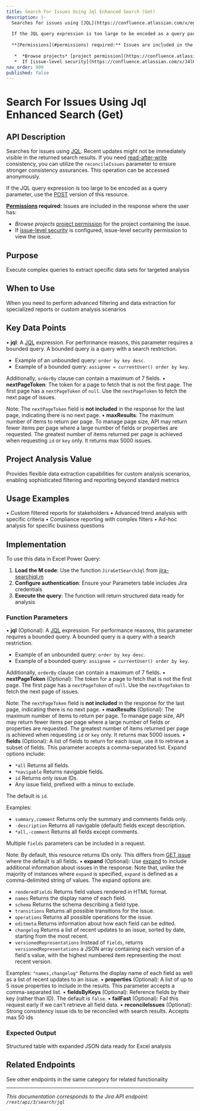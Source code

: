```yaml
---
title: Search For Issues Using Jql Enhanced Search (Get)
description: |-
  Searches for issues using [JQL](https://confluence.atlassian.com/x/egORLQ). Recent updates might not be immediately visible in the returned search results. If you need [read-after-write](https://developer.atlassian.com/cloud/jira/platform/search-and-reconcile/) consistency, you can utilize the `reconcileIssues` parameter to ensure stronger consistency assurances. This operation can be accessed anonymously.
  
  If the JQL query expression is too large to be encoded as a query parameter, use the [POST](#api-rest-api-3-search-post) version of this resource.
  
  **[Permissions](#permissions) required:** Issues are included in the response where the user has:
  
   *  *Browse projects* [project permission](https://confluence.atlassian.com/x/yodKLg) for the project containing the issue.
   *  If [issue-level security](https://confluence.atlassian.com/x/J4lKLg) is configured, issue-level security permission to view the issue.
nav_order: 999
published: false
---
```


# Search For Issues Using Jql Enhanced Search (Get)

## API Description
Searches for issues using [JQL](https://confluence.atlassian.com/x/egORLQ). Recent updates might not be immediately visible in the returned search results. If you need [read-after-write](https://developer.atlassian.com/cloud/jira/platform/search-and-reconcile/) consistency, you can utilize the `reconcileIssues` parameter to ensure stronger consistency assurances. This operation can be accessed anonymously.

If the JQL query expression is too large to be encoded as a query parameter, use the [POST](#api-rest-api-3-search-post) version of this resource.

**[Permissions](#permissions) required:** Issues are included in the response where the user has:

 *  *Browse projects* [project permission](https://confluence.atlassian.com/x/yodKLg) for the project containing the issue.
 *  If [issue-level security](https://confluence.atlassian.com/x/J4lKLg) is configured, issue-level security permission to view the issue.

## Purpose
Execute complex queries to extract specific data sets for targeted analysis

## When to Use
When you need to perform advanced filtering and data extraction for specialized reports or custom analysis scenarios

## Key Data Points
• **jql**: A [JQL](https://confluence.atlassian.com/x/egORLQ) expression. For performance reasons, this parameter requires a bounded query. A bounded query is a query with a search restriction.

 *  Example of an unbounded query: `order by key desc`.
 *  Example of a bounded query: `assignee = currentUser() order by key`.

Additionally, `orderBy` clause can contain a maximum of 7 fields.
• **nextPageToken**: The token for a page to fetch that is not the first page. The first page has a `nextPageToken` of `null`. Use the `nextPageToken` to fetch the next page of issues.

Note: The `nextPageToken` field is **not included** in the response for the last page, indicating there is no next page.
• **maxResults**: The maximum number of items to return per page. To manage page size, API may return fewer items per page where a large number of fields or properties are requested. The greatest number of items returned per page is achieved when requesting `id` or `key` only. It returns max 5000 issues.

## Project Analysis Value
Provides flexible data extraction capabilities for custom analysis scenarios, enabling sophisticated filtering and reporting beyond standard metrics

## Usage Examples
• Custom filtered reports for stakeholders
• Advanced trend analysis with specific criteria
• Compliance reporting with complex filters
• Ad-hoc analysis for specific business questions

## Implementation
To use this data in Excel Power Query:

1. **Load the M code**: Use the function `JiraGetSearchJql` from [jira-searchjql.m](../assets/jira-searchjql.m)
2. **Configure authentication**: Ensure your Parameters table includes Jira credentials
3. **Execute the query**: The function will return structured data ready for analysis

### Function Parameters
• **jql** (Optional): A [JQL](https://confluence.atlassian.com/x/egORLQ) expression. For performance reasons, this parameter requires a bounded query. A bounded query is a query with a search restriction.

 *  Example of an unbounded query: `order by key desc`.
 *  Example of a bounded query: `assignee = currentUser() order by key`.

Additionally, `orderBy` clause can contain a maximum of 7 fields.
• **nextPageToken** (Optional): The token for a page to fetch that is not the first page. The first page has a `nextPageToken` of `null`. Use the `nextPageToken` to fetch the next page of issues.

Note: The `nextPageToken` field is **not included** in the response for the last page, indicating there is no next page.
• **maxResults** (Optional): The maximum number of items to return per page. To manage page size, API may return fewer items per page where a large number of fields or properties are requested. The greatest number of items returned per page is achieved when requesting `id` or `key` only. It returns max 5000 issues.
• **fields** (Optional): A list of fields to return for each issue, use it to retrieve a subset of fields. This parameter accepts a comma-separated list. Expand options include:

 *  `*all` Returns all fields.
 *  `*navigable` Returns navigable fields.
 *  `id` Returns only issue IDs.
 *  Any issue field, prefixed with a minus to exclude.

The default is `id`.

Examples:

 *  `summary,comment` Returns only the summary and comments fields only.
 *  `-description` Returns all navigable (default) fields except description.
 *  `*all,-comment` Returns all fields except comments.

Multiple `fields` parameters can be included in a request.

Note: By default, this resource returns IDs only. This differs from [GET issue](#api-rest-api-3-issue-issueIdOrKey-get) where the default is all fields.
• **expand** (Optional): Use [expand](#expansion) to include additional information about issues in the response. Note that, unlike the majority of instances where `expand` is specified, `expand` is defined as a comma-delimited string of values. The expand options are:

 *  `renderedFields` Returns field values rendered in HTML format.
 *  `names` Returns the display name of each field.
 *  `schema` Returns the schema describing a field type.
 *  `transitions` Returns all possible transitions for the issue.
 *  `operations` Returns all possible operations for the issue.
 *  `editmeta` Returns information about how each field can be edited.
 *  `changelog` Returns a list of recent updates to an issue, sorted by date, starting from the most recent.
 *  `versionedRepresentations` Instead of `fields`, returns `versionedRepresentations` a JSON array containing each version of a field's value, with the highest numbered item representing the most recent version.

Examples: `"names,changelog"` Returns the display name of each field as well as a list of recent updates to an issue.
• **properties** (Optional): A list of up to 5 issue properties to include in the results. This parameter accepts a comma-separated list.
• **fieldsByKeys** (Optional): Reference fields by their key (rather than ID). The default is `false`.
• **failFast** (Optional): Fail this request early if we can't retrieve all field data.
• **reconcileIssues** (Optional): Strong consistency issue ids to be reconciled with search results. Accepts max 50 ids

### Expected Output
Structured table with expanded JSON data ready for Excel analysis

## Related Endpoints
See other endpoints in the same category for related functionality

---
*This documentation corresponds to the Jira API endpoint: `/rest/api/3/search/jql`*
